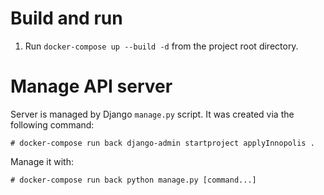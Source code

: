 # Build and run
 1. Run `docker-compose up --build -d` from the project root directory.

# Manage API server

Server is managed by Django `manage.py` script. It was created via the following command:

```
# docker-compose run back django-admin startproject applyInnopolis .
```

Manage it with:

```
# docker-compose run back python manage.py [command...]
```
